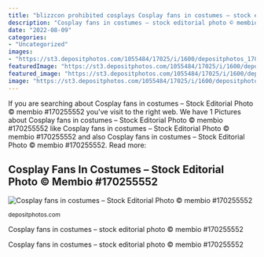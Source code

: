```yaml
---
title: "blizzcon prohibited cosplays Cosplay fans in costumes – stock editorial photo © membio #170255552"
description: "Cosplay fans in costumes – stock editorial photo © membio #170255552"
date: "2022-08-09"
categories:
- "Uncategorized"
images:
- "https://st3.depositphotos.com/1055484/17025/i/1600/depositphotos_170255552-stock-photo-cosplay-fans-in-costumes.jpg"
featuredImage: "https://st3.depositphotos.com/1055484/17025/i/1600/depositphotos_170255552-stock-photo-cosplay-fans-in-costumes.jpg"
featured_image: "https://st3.depositphotos.com/1055484/17025/i/1600/depositphotos_170255552-stock-photo-cosplay-fans-in-costumes.jpg"
image: "https://st3.depositphotos.com/1055484/17025/i/1600/depositphotos_170255552-stock-photo-cosplay-fans-in-costumes.jpg"
---
```


If you are searching about Cosplay fans in costumes – Stock Editorial Photo © membio #170255552 you've visit to the right web. We have 1 Pictures about Cosplay fans in costumes – Stock Editorial Photo © membio #170255552 like Cosplay fans in costumes – Stock Editorial Photo © membio #170255552 and also Cosplay fans in costumes – Stock Editorial Photo © membio #170255552. Read more:

## Cosplay Fans In Costumes – Stock Editorial Photo © Membio #170255552

![Cosplay fans in costumes – Stock Editorial Photo © membio #170255552](https://st3.depositphotos.com/1055484/17025/i/1600/depositphotos_170255552-stock-photo-cosplay-fans-in-costumes.jpg "Cosplay fans in costumes – stock editorial photo © membio #170255552")

<small>depositphotos.com</small>

Cosplay fans in costumes – stock editorial photo © membio #170255552

Cosplay fans in costumes – stock editorial photo © membio #170255552
